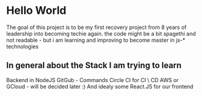 # Hello World
The goal of this project is to be my first recovery project from 8 years of leadership into becoming techie again.
the code might be a bit spagethi and not readable - but i am learning and improving to become master in js-* technologies

## In general about the Stack I am trying to learn
Backend in NodeJS
GitGub - Commands
Circle CI for CI \ CD
AWS or GCloud - will be decided later :)
And idealy some React.JS for our frontend

